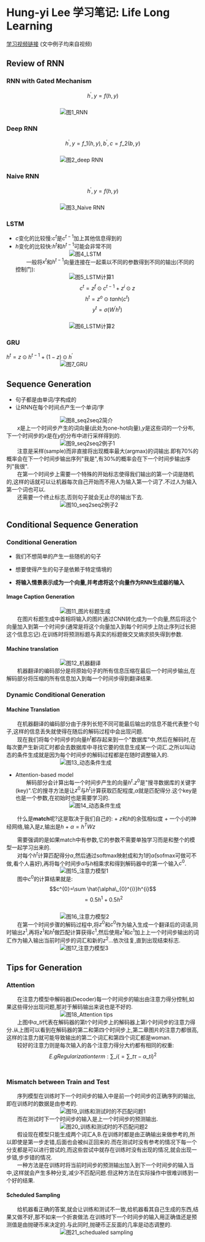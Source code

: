 # Hung-yi Lee 学习笔记: Life Long Learning
[学习视频链接](https://www.bilibili.com/video/av48285039/?p=56) (文中例子均来自视频)<br/>
## Review of RNN
### RNN with Gated Mechanism
$$h^{'},y = f(h,y)$$<br/>
&emsp;&emsp;&emsp;&emsp;&emsp;&emsp;&emsp;&emsp;&emsp;&emsp;![图1_RNN](1.png)<br/>
### Deep RNN
$$h^{'},y = f\_{1}(h,y),b^{'},c = f\_{2}(b,y)$$<br/>
&emsp;&emsp;&emsp;&emsp;&emsp;&emsp;&emsp;&emsp;&emsp;&emsp;![图2_deep RNN](2.png)<br/>
### Naive RNN
$$h^{'},y = f(h,y)$$<br/>
&emsp;&emsp;&emsp;&emsp;&emsp;&emsp;&emsp;&emsp;&emsp;&emsp;![图3_Naive RNN](3.png)<br/>
### LSTM
+ $c$变化的比较慢:$c^{t}$是$c^{t-1}$加上其他信息得到的
+ $h$变化的比较快:$h^{t}$和$h^{t-1}$可能会非常不同<br/>
&emsp;&emsp;&emsp;&emsp;&emsp;&emsp;&emsp;&emsp;&emsp;&emsp;![图4_LSTM](4.png)<br/>
&emsp;&emsp;一般将$x^{t}$和$h^{t-1}$向量连接在一起乘以不同的参数得到不同的输出(不同的控制门):<br/>
&emsp;&emsp;&emsp;&emsp;&emsp;&emsp;&emsp;&emsp;&emsp;&emsp;![图5_LSTM计算1](5.png)<br/>
$$c^{t}=z^{f}\odot c^{t-1}+z^{i}\odot z$$
$$h^{t}=z^{o}\odot tanh(c^{t})$$
$$y^{t}=\sigma (W^{'}h^{t})$$<br/>
&emsp;&emsp;&emsp;&emsp;&emsp;&emsp;&emsp;&emsp;&emsp;&emsp;![图6_LSTM计算2](6.png)<br/>
### GRU
$h^{t}=z\odot h^{t-1}+(1-z)\odot h^{'}$<br/>
&emsp;&emsp;&emsp;&emsp;&emsp;&emsp;&emsp;&emsp;&emsp;&emsp;![图7_GRU](7.png)<br/>
## Sequence Generation
+ 句子都是由单词/字构成的
+ 让RNN在每个时间点产生一个单词/字<br/>

&emsp;&emsp;&emsp;&emsp;&emsp;&emsp;&emsp;&emsp;&emsp;&emsp;![图8_seq2seq2简介](8.png)<br/>
&emsp;&emsp;$x$是上一个时间步产生的词向量(此处为one-hot向量),$y$是这些词的一个分布,下一个时间步的$x$是在$y$的分布中进行采样得到的.<br/>
&emsp;&emsp;&emsp;&emsp;&emsp;&emsp;&emsp;&emsp;&emsp;&emsp;![图9_seq2seq2例子1](9.png)<br/>
&emsp;&emsp;注意是采样(sample)而非直接将出现概率最大(argmax)的词输出.即有70%的概率会在下一个时间步输出序列"我是",有30%的概率会在下一个时间步输出序列"我很".<br/>
&emsp;&emsp;在第一个时间步上需要一个特殊的开始标志使得我们输出的第一个词是随机的,这样的话就可以让机器每次自己开始而不用人为输入第一个词了.不过人为输入第一个词也可以.<br/>
&emsp;&emsp;还需要一个终止标志,否则句子就会无止尽的输出下去.<br/>
&emsp;&emsp;&emsp;&emsp;&emsp;&emsp;&emsp;&emsp;&emsp;&emsp;![图10_seq2seq2例子2](10.png)<br/>
## Conditional Sequence Generation
### Conditional Generation
+ 我们不想简单的产生一些随机的句子
+ 想要使得产生的句子是依赖于特定情境的

+ **将输入情景表示成为一个向量,并考虑将这个向量作为RNN生成器的输入**
#### Image Caption Generation
&emsp;&emsp;&emsp;&emsp;&emsp;&emsp;&emsp;&emsp;&emsp;&emsp;![图11_图片标题生成](11.png)<br/>
&emsp;&emsp;在图片标题生成中首相将输入的图片通过CNN转化成为一个向量,然后将这个向量加入到第一个时间步(通常是将这个向量加入到每个时间步上防止序列过长把这个信息忘记).在训练时将预测标题与真实的标题做交叉熵求损失得到参数.
#### Machine translation
&emsp;&emsp;&emsp;&emsp;&emsp;&emsp;&emsp;&emsp;&emsp;&emsp;![图12_机器翻译](12.png)<br/>
&emsp;&emsp;机器翻译的编码部分是将原始句子的所有信息压缩在最后一个时间步输出,在解码部分将压缩的所有信息加入到每一个时间步得到翻译结果.
### Dynamic Conditional Generation
#### Machine Translation
&emsp;&emsp;在机器翻译的编码部分由于序列长短不同可能最后输出的信息不能代表整个句子,这样的信息丢失就使得在随后的解码过程中会出现问题.<br/>
&emsp;&emsp;现在我们将每个时间步的向量$h^{t}$都存起来到一个"数据库"中,然后在解码时,在每次要产生新词汇时都会去数据库中寻找它要的信息生成某一个词汇.之所以叫动态的条件生成就是因为每个时间步的解码过程都是在随时调整输入的.<br/>
&emsp;&emsp;&emsp;&emsp;&emsp;&emsp;&emsp;&emsp;&emsp;&emsp;![图13_动态条件生成](13.png)<br/>
+ Attention-based model<br/>
&emsp;&emsp;解码部分会计算出每一个时间步产生的向量$h^{t}$.$z^{0}$是"搜寻数据库的关键字(key)".它的搜寻方法是让$z^{0}$与$h^{t}$计算获取匹配程度,$\alpha$就是匹配得分.这个key是也是一个参数,在初始时也是需要学习的.<br/>
&emsp;&emsp;&emsp;&emsp;&emsp;&emsp;&emsp;&emsp;&emsp;&emsp;![图14_动态条件生成](14.png)<br/>

&emsp;&emsp;什么是**match**呢?这是取决于我们自己的:
    + $z$和$h$的余弦相似度
    + 一个小的神经网络,输入是$z$,输出是$h$
    + $\alpha=h^{T}Wz$<br/>

&emsp;&emsp;需要强调的是如果match中有参数,它的参数不需要单独学习而是和整个的模型一起学习出来的.<br/>
&emsp;&emsp;对每个$h^{t}$计算匹配得分$\alpha$,然后通过softmax映射成和为1的$\hat \alpha$(sofmax可做可不做,看个人喜好),再将每个时间步$\hat \alpha$与$h$相乘求和得到解码器中的第一个输入$c^{0}$.<br/>
&emsp;&emsp;&emsp;&emsp;&emsp;&emsp;&emsp;&emsp;&emsp;&emsp;![图15_注意力模型1](15.png)<br/>
&emsp;&emsp;图中$c^{0}$的计算结果就是:
$$c^{0}=\sum \hat{\alpha\_{0}^{i}}h^{i}$$
$$=0.5h^{1}+0.5h^{2}$$<br/>
&emsp;&emsp;&emsp;&emsp;&emsp;&emsp;&emsp;&emsp;&emsp;&emsp;![图16_注意力模型2](16.png)<br/>
&emsp;&emsp;在第一个时间步骤的解码过程中,将$z^{0}$和$c^{0}$作为输入生成一个翻译后的词语,同时输出$z^{1}$,再将$z^{1}$和$h^{t}$做匹配计算获得$c^{1}$,然后使用$z^{1}$和$c^{1}$加上上一个时间步输出的词汇作为输入输出当前时间步的词汇和新的$z^{2}$...依次往复,直到出现结束标志.<br/>
&emsp;&emsp;&emsp;&emsp;&emsp;&emsp;&emsp;&emsp;&emsp;&emsp;![图17_注意力模型3](17.png)<br/>
## Tips for Generation
### Attention
&emsp;&emsp;在注意力模型中解码器(Decoder)每一个时间步的输出由注意力得分控制,如果这些得分出现问题,那对于解码输出来说也是不好的.<br/>
&emsp;&emsp;&emsp;&emsp;&emsp;&emsp;&emsp;&emsp;&emsp;&emsp;![图18_Attention tips](18.png)<br/>
&emsp;&emsp;上图中$\alpha\_{t}{i}$代表在解码器的第t个时间步上的解码器上第i个时间步的注意力得分.从上图可以看到在解码器的第二和第四个时间步上,第二章图片的注意力都很高,这样的注意力就可能导致输出的第二个词汇和第四个词汇都是woman.<br/>
&emsp;&emsp;较好的注意力则是每次输入的各个注意力得分大约都有相同的权重:
$$E.g Regularization term:\sum\_{i}(=\sum\_{t}\tau - \alpha\_{t}{i})^{2}$$<br/>
### Mismatch between Train and Test
&emsp;&emsp;序列模型在训练时下一个时间步的输入中是前一个时间步的正确序列的输出,即在训练时的数据是由参考的.<br/>
&emsp;&emsp;&emsp;&emsp;&emsp;&emsp;&emsp;&emsp;&emsp;&emsp;![图19_训练和测试时的不匹配问题1](19.png)<br/>
&emsp;&emsp;而在测试时下一个时间步的输入是上一个时间步的预测输出.<br/>
&emsp;&emsp;&emsp;&emsp;&emsp;&emsp;&emsp;&emsp;&emsp;&emsp;![图20_训练和测试时的不匹配问题2](20.png)<br/>
&emsp;&emsp;假设现在模型只能生成两个词汇A,B.在训练时都是由正确输出来做参考的,所以即使是第一步走错,后面也会被纠正回来的.而在测试时没有参考的情况下每一个分支都是可以进行尝试的,而这些尝试中就存在训练时没有出现的情况,就会出现一步错,步步错的情况.<br/>
&emsp;&emsp;一种方法是在训练时将当前时间步的预测输出加入到下一个时间步的输入当中,这样就会产生多种分支,减少不匹配问题.但这种方法在实际操作中很难训练到一个好的结果.
#### Scheduled Sampling
&emsp;&emsp;给机器看正确的答案,就会让训练和测试不一致,给机器看其自己生成的东西,结果又做不好,那不如来一个折衷做法.在训练时下一个时间步的输入用正确值还是预测值是由抛硬币来决定的.与此同时,抛硬币正反面的几率是动态调整的.<br/>
&emsp;&emsp;&emsp;&emsp;&emsp;&emsp;&emsp;&emsp;&emsp;&emsp;![图21_schedualed sampling](21.png)<br/>